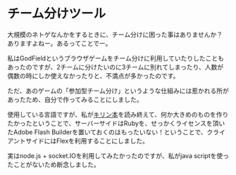チーム分けツール
================

大規模のネトゲなんかをするときに、チーム分けに困った事はありませんか？
ありますよねー。あるってことでー。

私はGodFieldというブラウザゲームをチーム分けに利用していたりしたこともあったのですが、2チームに分けたいのに3チームに別れてしまったり、人数が偶数の時にしか使えなかったりと、不満点が多かったのです。

ただ、あのゲームの「参加型チーム分け」というような仕組みには惹かれる所があったため、自分で作ってみることにしました。

使用している言語ですが、私が[キリン本](http://www.oreilly.co.jp/books/9784873113678/)を読み終えて、何か大きめのものを作りたかったということで、サーバーサイドはRubyを、せっかくライセンスを頂いたAdobe Flash Builderを置いておくのはもったいない！ということで、クライアントサイドにはFlexを利用することにしました。

実はnode.js + socket.IOを利用してみたかったのですが、私がjava scriptを使ったことがないため断念しました。

